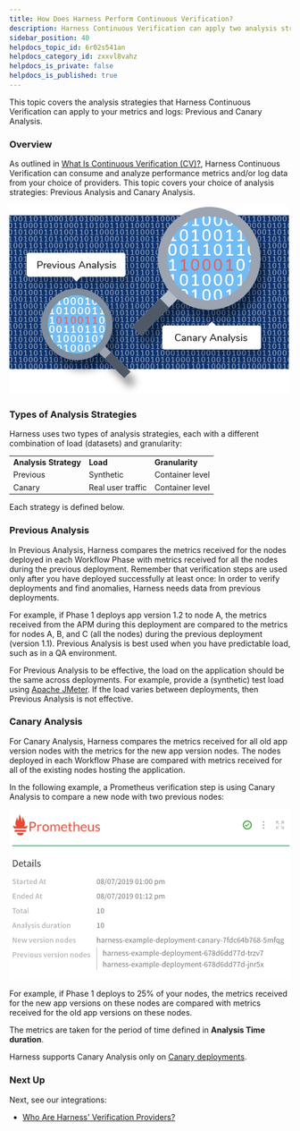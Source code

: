 ```yaml
---
title: How Does Harness Perform Continuous Verification?
description: Harness Continuous Verification can apply two analysis strategies to your metrics and logs --  Previous and Canary Analysis.
sidebar_position: 40
helpdocs_topic_id: 6r02s541an
helpdocs_category_id: zxxvl8vahz
helpdocs_is_private: false
helpdocs_is_published: true
---
```


This topic covers the analysis strategies that Harness Continuous Verification can apply to your metrics and logs: Previous and Canary Analysis.



### Overview

As outlined in [What Is Continuous Verification (CV)?](what-is-cv.md), Harness Continuous Verification can consume and analyze performance metrics and/or log data from your choice of providers. This topic covers your choice of analysis strategies: Previous Analysis and Canary Analysis.

![](./static/how-cv-03.png)


### Types of Analysis Strategies

Harness uses two types of analysis strategies, each with a different combination of load (datasets) and granularity:



|  |  |  |
| --- | --- | --- |
| **Analysis Strategy** | **Load** | **Granularity** |
| Previous | Synthetic | Container level |
| Canary | Real user traffic | Container level |

Each strategy is defined below.


### Previous Analysis

In Previous Analysis, Harness compares the metrics received for the nodes deployed in each Workflow Phase with metrics received for all the nodes during the previous deployment. Remember that verification steps are used only after you have deployed successfully at least once: In order to verify deployments and find anomalies, Harness needs data from previous deployments.

For example, if Phase 1 deploys app version 1.2 to node A, the metrics received from the APM during this deployment are compared to the metrics for nodes A, B, and C (all the nodes) during the previous deployment (version 1.1). Previous Analysis is best used when you have predictable load, such as in a QA environment.

For Previous Analysis to be effective, the load on the application should be the same across deployments. For example, provide a (synthetic) test load using [Apache JMeter](https://jmeter.apache.org/). If the load varies between deployments, then Previous Analysis is not effective.
### Canary Analysis

For Canary Analysis, Harness compares the metrics received for all old app version nodes with the metrics for the new app version nodes. The nodes deployed in each Workflow Phase are compared with metrics received for all of the existing nodes hosting the application.

In the following example, a Prometheus verification step is using Canary Analysis to compare a new node with two previous nodes:

![](./static/how-cv-04.png)

For example, if Phase 1 deploys to 25% of your nodes, the metrics received for the new app versions on these nodes are compared with metrics received for the old app versions on these nodes.

The metrics are taken for the period of time defined in **Analysis Time duration**.

Harness supports Canary Analysis only on [Canary deployments](https://docs.harness.io/article/325x7awntc-deployment-concepts-and-strategies#canary_deployment).
### Next Up

Next, see our integrations:

* [Who Are Harness' Verification Providers?](cv-providers.md)

